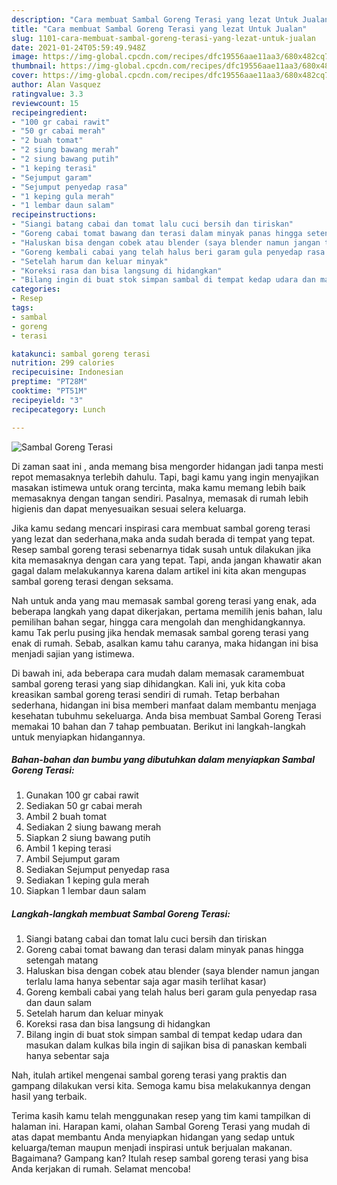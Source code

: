 ```yaml
---
description: "Cara membuat Sambal Goreng Terasi yang lezat Untuk Jualan"
title: "Cara membuat Sambal Goreng Terasi yang lezat Untuk Jualan"
slug: 1101-cara-membuat-sambal-goreng-terasi-yang-lezat-untuk-jualan
date: 2021-01-24T05:59:49.948Z
image: https://img-global.cpcdn.com/recipes/dfc19556aae11aa3/680x482cq70/sambal-goreng-terasi-foto-resep-utama.jpg
thumbnail: https://img-global.cpcdn.com/recipes/dfc19556aae11aa3/680x482cq70/sambal-goreng-terasi-foto-resep-utama.jpg
cover: https://img-global.cpcdn.com/recipes/dfc19556aae11aa3/680x482cq70/sambal-goreng-terasi-foto-resep-utama.jpg
author: Alan Vasquez
ratingvalue: 3.3
reviewcount: 15
recipeingredient:
- "100 gr cabai rawit"
- "50 gr cabai merah"
- "2 buah tomat"
- "2 siung bawang merah"
- "2 siung bawang putih"
- "1 keping terasi"
- "Sejumput garam"
- "Sejumput penyedap rasa"
- "1 keping gula merah"
- "1 lembar daun salam"
recipeinstructions:
- "Siangi batang cabai dan tomat lalu cuci bersih dan tiriskan"
- "Goreng cabai tomat bawang dan terasi dalam minyak panas hingga setengah matang"
- "Haluskan bisa dengan cobek atau blender (saya blender namun jangan terlalu lama hanya sebentar saja agar masih terlihat kasar)"
- "Goreng kembali cabai yang telah halus beri garam gula penyedap rasa dan daun salam"
- "Setelah harum dan keluar minyak"
- "Koreksi rasa dan bisa langsung di hidangkan"
- "Bilang ingin di buat stok simpan sambal di tempat kedap udara dan masukan dalam kulkas bila ingin di sajikan bisa di panaskan kembali hanya sebentar saja"
categories:
- Resep
tags:
- sambal
- goreng
- terasi

katakunci: sambal goreng terasi 
nutrition: 299 calories
recipecuisine: Indonesian
preptime: "PT28M"
cooktime: "PT51M"
recipeyield: "3"
recipecategory: Lunch

---
```



![Sambal Goreng Terasi](https://img-global.cpcdn.com/recipes/dfc19556aae11aa3/680x482cq70/sambal-goreng-terasi-foto-resep-utama.jpg)

Di zaman  saat ini , anda memang bisa mengorder hidangan jadi tanpa mesti repot memasaknya terlebih dahulu. Tapi, bagi kamu yang ingin menyajikan masakan istimewa untuk orang tercinta, maka kamu memang lebih baik memasaknya dengan tangan sendiri. Pasalnya, memasak di rumah lebih higienis dan dapat menyesuaikan sesuai selera keluarga.

Jika kamu sedang mencari inspirasi cara membuat sambal goreng terasi yang lezat dan sederhana,maka anda sudah berada di tempat yang tepat. Resep sambal goreng terasi  sebenarnya tidak susah untuk dilakukan jika kita memasaknya dengan cara yang tepat. Tapi, anda jangan khawatir akan gagal dalam melakukannya 
karena dalam artikel ini kita akan mengupas sambal goreng terasi dengan seksama.  



Nah untuk anda yang mau memasak sambal goreng terasi yang enak, ada beberapa langkah yang dapat dikerjakan, pertama memilih jenis bahan, lalu pemilihan bahan segar, hingga cara mengolah dan menghidangkannya. kamu Tak perlu pusing jika hendak memasak sambal goreng terasi yang enak di rumah. Sebab, asalkan kamu  tahu caranya, maka hidangan ini bisa menjadi sajian yang istimewa.

Di bawah ini, ada beberapa cara mudah dalam memasak caramembuat sambal goreng terasi yang siap dihidangkan. Kali ini, yuk kita coba kreasikan sambal goreng terasi sendiri di rumah. Tetap berbahan sederhana, hidangan ini bisa memberi manfaat dalam membantu menjaga kesehatan tubuhmu sekeluarga. Anda bisa membuat Sambal Goreng Terasi memakai 10 bahan dan 7 tahap pembuatan. Berikut ini langkah-langkah untuk menyiapkan hidangannya.

<!--inarticleads1-->

##### Bahan-bahan dan bumbu yang dibutuhkan dalam menyiapkan Sambal Goreng Terasi:

1. Gunakan 100 gr cabai rawit
1. Sediakan 50 gr cabai merah
1. Ambil 2 buah tomat
1. Sediakan 2 siung bawang merah
1. Siapkan 2 siung bawang putih
1. Ambil 1 keping terasi
1. Ambil Sejumput garam
1. Sediakan Sejumput penyedap rasa
1. Sediakan 1 keping gula merah
1. Siapkan 1 lembar daun salam




<!--inarticleads2-->

##### Langkah-langkah membuat Sambal Goreng Terasi:

1. Siangi batang cabai dan tomat lalu cuci bersih dan tiriskan
1. Goreng cabai tomat bawang dan terasi dalam minyak panas hingga setengah matang
1. Haluskan bisa dengan cobek atau blender (saya blender namun jangan terlalu lama hanya sebentar saja agar masih terlihat kasar)
1. Goreng kembali cabai yang telah halus beri garam gula penyedap rasa dan daun salam
1. Setelah harum dan keluar minyak
1. Koreksi rasa dan bisa langsung di hidangkan
1. Bilang ingin di buat stok simpan sambal di tempat kedap udara dan masukan dalam kulkas bila ingin di sajikan bisa di panaskan kembali hanya sebentar saja




Nah, itulah artikel mengenai  sambal goreng terasi  yang praktis dan gampang dilakukan versi kita. Semoga kamu bisa melakukannya dengan hasil yang terbaik. 

Terima kasih kamu telah menggunakan resep yang tim kami tampilkan di halaman ini. Harapan kami, olahan  Sambal Goreng Terasi yang mudah di atas dapat membantu Anda menyiapkan hidangan yang sedap untuk keluarga/teman maupun menjadi inspirasi untuk berjualan makanan. Bagaimana? Gampang kan? Itulah resep sambal goreng terasi yang bisa Anda kerjakan di rumah. Selamat mencoba!

